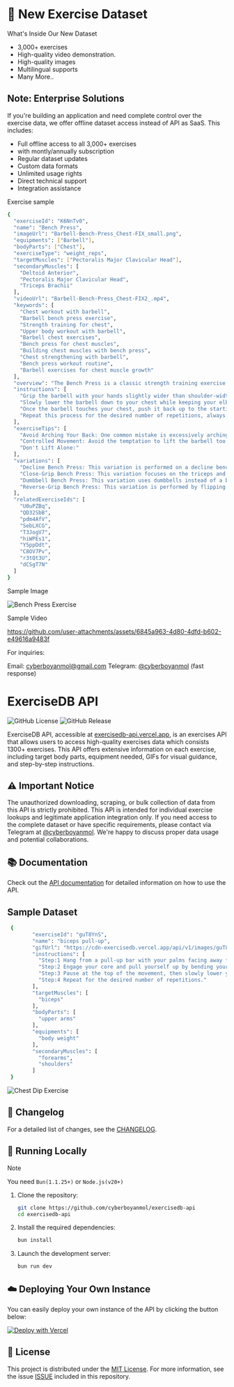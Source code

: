 # 🚀 New Exercise Dataset 

What's Inside Our New Dataset
- 3,000+ exercises
- High-quality video demonstration.
- High-quality images
- Multilingual supports
- Many More..

## Note: Enterprise Solutions
If you're building an application and need complete control over the exercise data, we offer offline dataset access instead of API as SaaS. This includes:

- Full offline access to all 3,000+ exercises
- with montly/annually subscription
- Regular dataset updates
- Custom data formats
- Unlimited usage rights
- Direct technical support
- Integration assistance

Exercise sample
```sh
{
  "exerciseId": "K6NnTv0",
  "name": "Bench Press",
  "imageUrl": "Barbell-Bench-Press_Chest-FIX_small.png",
  "equipments": ["Barbell"],
  "bodyParts": ["Chest"],
  "exerciseType": "weight_reps",
  "targetMuscles": ["Pectoralis Major Clavicular Head"],
  "secondaryMuscles": [
    "Deltoid Anterior",
    "Pectoralis Major Clavicular Head",
    "Triceps Brachii"
  ],
  "videoUrl": "Barbell-Bench-Press_Chest-FIX2_.mp4",
  "keywords": [
    "Chest workout with barbell",
    "Barbell bench press exercise",
    "Strength training for chest",
    "Upper body workout with barbell",
    "Barbell chest exercises",
    "Bench press for chest muscles",
    "Building chest muscles with bench press",
    "Chest strengthening with barbell",
    "Bench press workout routine",
    "Barbell exercises for chest muscle growth"
  ],
  "overview": "The Bench Press is a classic strength training exercise that primarily targets the chest, shoulders, and triceps, contributing to upper body muscle development. It is suitable for anyone, from beginners to professional athletes, looking to improve their upper body strength and muscular endurance. Individuals may want to incorporate bench press into their routine for its effectiveness in enhancing physical performance, promoting bone health, and improving body composition.",
  "instructions": [
    "Grip the barbell with your hands slightly wider than shoulder-width apart, palms facing your feet, and lift it off the rack, holding it straight over your chest with your arms fully extended.",
    "Slowly lower the barbell down to your chest while keeping your elbows at a 90-degree angle.",
    "Once the barbell touches your chest, push it back up to the starting position while keeping your back flat on the bench.",
    "Repeat this process for the desired number of repetitions, always maintaining control of the barbell and ensuring your form is correct."
  ],
  "exerciseTips": [
    "Avoid Arching Your Back: One common mistake is excessively arching the back during the lift. This can lead to lower back injuries. Your lower back should have a natural arch, but it should not be overly exaggerated. Your butt, shoulders, and head should maintain contact with the bench at all times.",
    "Controlled Movement: Avoid the temptation to lift the barbell too quickly. A controlled, steady lift is more effective and reduces the risk of injury. Lower the bar to your mid-chest slowly, pause briefly, then push it back up without locking your elbows at the top.",
    "Don't Lift Alone:"
  ],
  "variations": [
    "Decline Bench Press: This variation is performed on a decline bench to target the lower part of the chest.",
    "Close-Grip Bench Press: This variation focuses on the triceps and the inner part of the chest by placing the hands closer together on the bar.",
    "Dumbbell Bench Press: This variation uses dumbbells instead of a barbell, allowing for a greater range of motion and individual arm movement.",
    "Reverse-Grip Bench Press: This variation is performed by flipping your grip so that your palms face towards you, targeting the upper chest and triceps."
  ],
  "relatedExerciseIds": [
    "U0uPZBq",
    "QD32SbB",
    "pdm4AfV",
    "SebLXCG",
    "T3JogV7",
    "hiWPEs1",
    "Y5ppDdt",
    "C8OV7Pv",
    "r3tQt3U",
    "dCSgT7N"
  ]
}
```
Sample Image
  
![Bench Press Exercise](https://ucarecdn.com/c12bb487-7390-4fc7-903c-a1c2298e70ad/K6NnTv0__BarbellBenchPress_Chest.png)

Sample Video

https://github.com/user-attachments/assets/6845a963-4d80-4dfd-b602-e49616a9483f

For inquiries:

Email: cyberboyanmol@gmail.com
Telegram: [@cyberboyanmol](https://t.me/cyberboyanmol) (fast response)











# ExerciseDB API

![GitHub License](https://img.shields.io/github/license/cyberboyanmol/exercisedb-api)
![GitHub Release](https://img.shields.io/github/v/release/cyberboyanmol/exercisedb-api)

ExerciseDB API, accessible at [exercisedb-api.vercel.app](https://exercisedb-api.vercel.app/), is an exercises API that allows users to access high-quality exercises data which consists 1300+ exercises. This API offers extensive information on each exercise, including target body parts, equipment needed, GIFs for visual guidance, and step-by-step instructions.

## ⚠️ Important Notice
The unauthorized downloading, scraping, or bulk collection of data from this API is strictly prohibited. This API is intended for individual exercise lookups and legitimate application integration only. If you need access to the complete dataset or have specific requirements, please contact via Telegram at [@cyberboyanmol](https://t.me/cyberboyanmol). We're happy to discuss proper data usage and potential collaborations.

## 📚 Documentation

Check out the [API documentation](https://exercisedb-api.vercel.app/docs) for detailed information on how to use the API.

## Sample Dataset

```sh
 {
        "exerciseId": "guT8YnS",
        "name": "biceps pull-up",
        "gifUrl": "https://cdn-exercisedb.vercel.app/api/v1/images/guT8YnS.gif",
        "instructions": [
          "Step:1 Hang from a pull-up bar with your palms facing away from you and your hands shoulder-width apart.",
          "Step:2 Engage your core and pull yourself up by bending your elbows, bringing your chest towards the bar.",
          "Step:3 Pause at the top of the movement, then slowly lower yourself back down to the starting position.",
          "Step:4 Repeat for the desired number of repetitions."
        ],
        "targetMuscles": [
          "biceps"
        ],
        "bodyParts": [
          "upper arms"
        ],
        "equipments": [
          "body weight"
        ],
        "secondaryMuscles": [
          "forearms",
          "shoulders"
        ]
 }
```
![Chest Dip Exercise](https://ucarecdn.com/02aab038-31da-4127-af94-30cfbb93d47f/guT8YnS.gif)


## 📰 Changelog

For a detailed list of changes, see the [CHANGELOG](CHANGELOG.md).

## 🔌 Running Locally

> [!NOTE]
> You need `Bun(1.1.25+)` or `Node.js(v20+)`

1. Clone the repository:

   ```sh
   git clone https://github.com/cyberboyanmol/exercisedb-api
   cd exercisedb-api
   ```

2. Install the required dependencies:

   ```sh
   bun install
   ```

3. Launch the development server:

   ```sh
   bun run dev
   ```

## ☁️ Deploying Your Own Instance

You can easily deploy your own instance of the API by clicking the button below:

[![Deploy with Vercel](https://vercel.com/button)](https://vercel.com/new/clone?repository-url=https://github.com/cyberboyanmol/exercisedb-api)

## 📜 License

This project is distributed under the [MIT License](https://opensource.org/licenses/MIT). For more information, see the issue [ISSUE](https://github.com/cyberboyanmol/exercisedb-api/issues/3) included in this repository.

